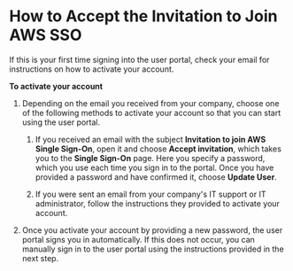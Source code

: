 # How to Accept the Invitation to Join AWS SSO<a name="howtoactivateaccount"></a>

If this is your first time signing into the user portal, check your email for instructions on how to activate your account\. 

**To activate your account**

1. Depending on the email you received from your company, choose one of the following methods to activate your account so that you can start using the user portal\. 

   1. If you received an email with the subject **Invitation to join AWS Single Sign\-On**, open it and choose **Accept invitation**, which takes you to the **Single Sign\-On** page\. Here you specify a password, which you use each time you sign in to the portal\. Once you have provided a password and have confirmed it, choose **Update User**\.

   1. If you were sent an email from your company's IT support or IT administrator, follow the instructions they provided to activate your account\. 

1. Once you activate your account by providing a new password, the user portal signs you in automatically\. If this does not occur, you can manually sign in to the user portal using the instructions provided in the next step\.